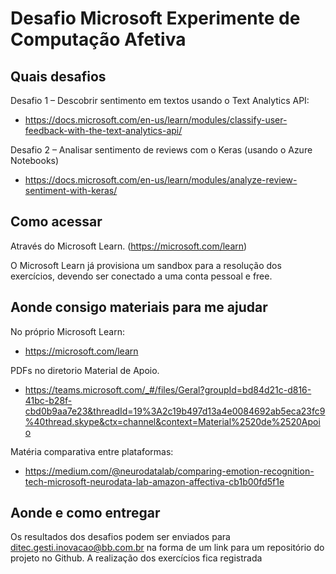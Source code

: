 # Desafio Microsoft Experimente de Computação Afetiva

## Quais desafios
Desafio 1 – Descobrir sentimento em textos usando o Text Analytics API:
- https://docs.microsoft.com/en-us/learn/modules/classify-user-feedback-with-the-text-analytics-api/

Desafio 2 – Analisar sentimento de reviews com o Keras (usando o Azure Notebooks)
- https://docs.microsoft.com/en-us/learn/modules/analyze-review-sentiment-with-keras/

## Como acessar
Através do Microsoft Learn. (https://microsoft.com/learn)

O Microsoft Learn já provisiona um sandbox para a resolução dos exercícios, devendo ser conectado a uma conta pessoal e free.

## Aonde consigo materiais para me ajudar
No próprio Microsoft Learn:
- https://microsoft.com/learn

PDFs no diretorio Material de Apoio.
- https://teams.microsoft.com/_#/files/Geral?groupId=bd84d21c-d816-41bc-b28f-cbd0b9aa7e23&threadId=19%3A2c19b497d13a4e0084692ab5eca23fc9%40thread.skype&ctx=channel&context=Material%2520de%2520Apoio

Matéria comparativa entre plataformas:
- https://medium.com/@neurodatalab/comparing-emotion-recognition-tech-microsoft-neurodata-lab-amazon-affectiva-cb1b00fd5f1e

## Aonde e como entregar
Os resultados dos desafios podem ser enviados para ditec.gesti.inovacao@bb.com.br na forma de um link para um repositório do projeto no Github. A realização dos exercícios fica registrada
